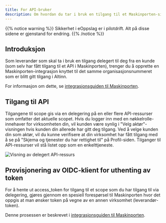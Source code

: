 ```yaml
---
title: For API-bruker
description: Om hvordan du tar i bruk en tilgang til et Maskinporten-sikret API gitt via en Altinn-delegering.
---
```


{{% notice warning  %}}
Sikkerhet i eOppslag er i pilotdrift. Alt på disse sidene er gjenstand for endring. 
{{% /notice %}}

## Introduksjon

Som leverandør som skal ta i bruk en tilgang delegert til deg fra en kunde (som selv har fått tilgang til et API i Maskinporten),
trenger du å opprette en Maskinporten-integrasjon knyttet til det samme organisasjonsnummeret som er blitt gitt tilgang i Altinn.

For informasjon om dette, se [integrasjonsguiden til Maskinporten](https://difi.github.io/felleslosninger/maskinporten_guide_apikonsument.html#bruke-delegering-som-leverand%C3%B8r).

## Tilgang til API

Tilgangene til scope gis via en delegering på en eller flere API-ressurser som omfatter det aktuelle scopet.
Hvis du logger inn med en nøkkelrolle-innehaver for virksomheten din, vil kunden være synlig i "Velg aktør"-visningen hvis kunden din allerede har gitt deg tilgang.
Ved å velge kunden din som aktør, vil du kunne verifisere at din virksomhet har fått tilgang med å se på "Skjema og tjenester du har rettighet til" på Profil-siden.
Tilganger til API-ressurser vil stå listet opp som en enkelttjeneste.

![Visning av delegert API-ressurs](/docs/images/guides/eoppslag/delegate-ds-02.png "Visning av delegert API-ressurs")

## Provisjonering av OIDC-klient for uthenting av token

For å hente ut access_token for tilgang til et scope som du har tilgang til via delegering,
gjøres gjennom en spesiell forespørsel til Maskinporten hvor det oppgis at man ønsker token på vegne av en annen virksomhet (leverandør-token). 

Denne prosessen er beskrevet i [integrasjonsguiden til Maskinporten](https://difi.github.io/felleslosninger/maskinporten_guide_apikonsument.html#bruke-delegering-som-leverand%C3%B8r).
